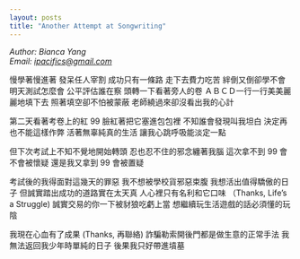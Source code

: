 ```yaml
---
layout: posts
title: "Another Attempt at Songwriting"
---
```

*Author: Bianca Yang*<br>
*Email: ipacifics@gmail.com*<br>

慢學著慢進著 發呆任人宰割
成功只有一條路 走下去費力吃苦
絆倒又倒卻學不會明天測試怎麼會
公平評估誰在察 頭轉一下看著旁人的卷
ＡＢＣＤ一行一行美美麗麗地填下去
照著填空卻不怕被蒙蔽
老師繞過來卻沒看出我的心計

第二天看著考卷上的紅 99
臉紅著把它塞進包包裡
不知誰會發現叫我坦白
決定再也不能這樣作弊
活著無辜純真的生活
讓我心跳呼吸能淡定一點

但下次考試上不知不覺地開始轉頭
忍也忍不住的邪念纏著我腦
這次拿不到 99 會不會被懷疑
還是我又拿到 99 會被置疑

考試後的我得面對這幾天的罪惡
我不想被學校貨邪惡束腹
我想活出值得驕傲的日子
但誠實踏出成功的道路實在太天真
人心裡只有名利和它口味  （Thanks, Life’s a Struggle)
誠實交易的你一下被豺狼吃虧上當
想繼續玩生活遊戲的話必須懂的玩陰

我現在心血有了成果  		(Thanks, 再聯絡)
詐騙勒索開後門都是做生意的正常手法
我無法返回我少年時單純的日子
後果我只好帶進墳墓


